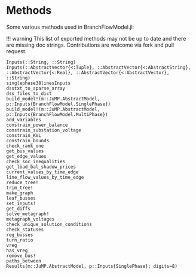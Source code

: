 # Methods
Some various methods used in BranchFlowModel.jl:

!!! warning
    This list of exported methods may not be up to date and there are missing doc strings.
    Contributions are welcome via fork and pull request.

```@docs
Inputs(::String, ::String)
Inputs(::AbstractVector{<:Tuple}, ::AbstractVector{<:AbstractString}, ::AbstractVector{<:Real}, ::AbstractVector{<:AbstractVector}, ::String)
singlephase38linesInputs
dsstxt_to_sparse_array 
dss_files_to_dict
build_model!(m::JuMP.AbstractModel, p::Inputs{BranchFlowModel.SinglePhase})
build_model!(m::JuMP.AbstractModel, p::Inputs{BranchFlowModel.MultiPhase})
add_variables
constrain_power_balance
constrain_substation_voltage
constrain_KVL
constrain_bounds
check_rank_one
get_bus_values 
get_edge_values 
check_soc_inequalities
get_load_bal_shadow_prices
current_values_by_time_edge
line_flow_values_by_time_edge
reduce_tree!
trim_tree!
make_graph
leaf_busses
set_inputs!
get_diffs
solve_metagraph!
metagraph_voltages
check_unique_solution_conditions
check_statuses
reg_busses
turn_ratio
vreg
has_vreg
remove_bus!
paths_between
Results(m::JuMP.AbstractModel, p::Inputs{SinglePhase}; digits=8)
```